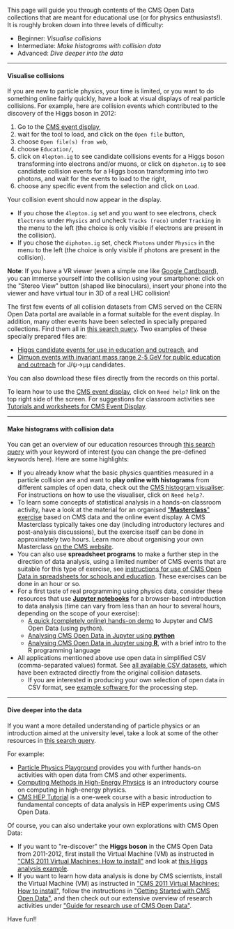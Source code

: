 This page will guide you through contents of the CMS Open Data collections that are meant for educational use (or for physics enthusiasts!). It is roughly broken down into three levels of difficulty:

* Beginner: *Visualise collisions*
* Intermediate: *Make histograms with collision data*
* Advanced: *Dive deeper into the data*

---

#### Visualise collisions

If you are new to particle physics, your time is limited, or you want to do something online fairly quickly, have a look at visual displays of real particle collisions. For example, here are collision events which contributed to the discovery of the Higgs boson in 2012:

1. Go to the [CMS event display](/visualise/events/cms),
1. wait for the tool to load, and click on the `Open file` button,
1. choose `Open file(s) from web`,
1. choose `Education/`,
1. click on `4lepton.ig` to see candidate collisions events for a Higgs boson transforming into electrons and/or muons, or click on `diphoton.ig` to see candidate collision events for a Higgs boson transforming into two photons, and wait for the events to load to the right,
1. choose any specific event from the selection and click on `Load`.

Your collision event should now appear in the display.

* If you chose the `4lepton.ig` set and you want to see electrons, check `Electrons` under `Physics` and uncheck `Tracks (reco)` under `Tracking` in the menu to the left  (the choice is only visible if electrons are present in the collision).
* If you chose the `diphoton.ig` set, check `Photons` under `Physics` in the menu to the left (the choice is only visible if photons are present in the collision).

**Note**: If you have a VR viewer (even a simple one like [Google Cardboard](https://vr.google.com/cardboard/)), you can immerse yourself into the collision using your smartphone: click on the "Stereo View" button (shaped like binoculars), insert your phone into the viewer and have virtual tour in 3D of a real LHC collision!

The first few events of all collision datasets from CMS served on the CERN Open Data portal are available in a format suitable for the event display. In addition, many other events have been selected in specially prepared collections. Find them all in [this search query](/search?page=1&size=20&q=display&subtype=Derived&experiment=CMS).
Two examples of these specially prepared files are:

* [Higgs candidate events for use in education and outreach](/record/300), and
* [Dimuon events with invariant mass range 2-5 GeV for public education and outreach](/record/301) for J/&psi;&rarr;&mu;&mu; candidates.

You can also download these files directly from the records on this portal.

To learn how to use the [CMS event display](/visualise/events/cms), click on `Need help?` link on the top right side of the screen. For suggestions for classroom activities see [Tutorials and worksheets for CMS Event Display](/record/5103).

---

#### Make histograms with collision data

You can get an overview of our education resources through [this search query](/search?page=1&size=20&q=learning%20school%20education&experiment=CMS) with your keyword of interest (you can change the pre-defined keywords here). Here are some highlights:

* If you already know what the basic physics quantities measured in a particle collision are and want to **play online with histograms** from different samples of open data, check out the [CMS histogram visualiser](/visualise/histograms/cms). For instructions on how to use the visualiser, click on `Need help?`.
* To learn some concepts of statistical analysis in a hands-on classroom activity, have a look at the material for an organised ["**Masterclass**" exercise](/record/53) based on CMS data and the online event display. A CMS Masterclass typically takes one day (including introductory lectures and post-analysis discussions), but the exercise itself can be done in approximately two hours. Learn more about organising your own Masterclass [on the CMS website](https://cms.cern/engage-with-cms/cms-physics-masterclass).
* You can also use **spreadsheet programs** to make a further step in the direction of data analysis, using a limited number of CMS events that are suitable for this type of exercise, see [instructions for use of CMS Open Data in spreadsheets for schools and education](/record/5100). These exercises can be done in an hour or so.
* For a first taste of real programming using physics data, consider these resources that use [**Jupyter notebooks**](https://jupyter.org/) for a browser-based introduction to data analysis (time can vary from less than an hour to several hours, depending on the scope of your exercise):
    * [A quick (completely online) hands-on demo](https://mybinder.org/v2/gh/cms-opendata-education/cms-online-notebooks-for-binder/master?filepath=quick-start-to-CMS-open-data.ipynb) to Jupyter and CMS Open Data (using python).
    * [Analysing CMS Open Data in Jupyter using **python**](/record/5101)
    * [Analysing CMS Open Data in Jupyter using **R**](/record/5102), with a brief intro to the R programming language
* All applications mentioned above use open data in simplified CSV (comma-separated values) format. See [all available CSV datasets](/search?page=1&size=20&q=&type=Dataset&experiment=CMS&subtype=Derived&file_type=csv), which have been extracted directly from the original collision datasets.
    * If you are interested in producing your own selection of open data in CSV format, see [example software ](/record/552) for the processing step.
---

#### Dive deeper into the data

If you want a more detailed understanding of particle physics or an introduction aimed at the university level, take a look at some of the other resources in [this search query](/search?page=1&size=20&q=&keywords=education&experiment=CMS).

For example:

* [Particle Physics Playground](/record/52) provides you with further hands-on activities with open data from CMS and other experiments.
* [Computing Methods in High-Energy Physics](/record/61) is an introductory course on computing in high-energy physics.
* [CMS HEP Tutorial](/record/50) is a one-week course with a basic introduction to fundamental concepts of data analysis in HEP experiments using CMS Open Data.

Of course, you can also undertake your own explorations with CMS Open Data:

* If you want to "re-discover" the **Higgs boson** in the CMS Open Data from 2011-2012, first install the Virtual Machine (VM) as instructed in ["CMS 2011 Virtual Machines: How to install"](/docs/cms-virtual-machine-2011) and look at [this Higgs analysis example](/record/5500).
* If you want to learn how data analysis is done by CMS scientists, install the Virtual Machine (VM) as instructed in ["CMS 2011 Virtual Machines: How to install"](/docs/cms-virtual-machine-2011), follow the instructions in ["Getting Started with CMS Open Data"](/docs/cms-getting-started-2011), and then
check out our extensive overview of research activities under ["Guide for research use of CMS Open Data"](/docs/cms-guide-for-research).

Have fun!!
